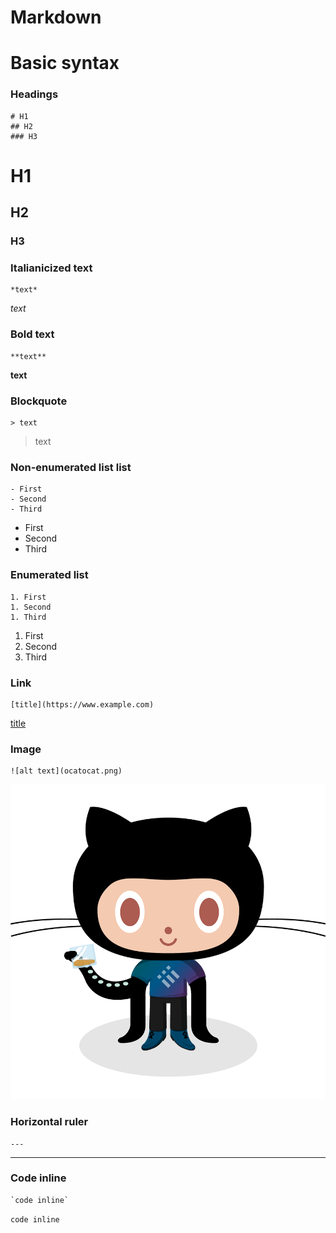 # Markdown

# Basic syntax

### Headings
```
# H1
## H2
### H3
```
# H1
## H2
### H3

### Italianicized text
```
*text*
```
*text*
### Bold text
```
**text**
```
**text**
### Blockquote
```
> text
```
> text
### Non-enumerated list list
```
- First
- Second
- Third
```
- First
- Second
- Third

### Enumerated list
```
1. First
1. Second
1. Third
```
1. First
1. Second
1. Third
### Link
```
[title](https://www.example.com)
```
[title](https://www.example.com)

### Image
```
![alt text](ocatocat.png)
```
![alt text](octocat.png)

### Horizontal ruler
```
---
```
---

### Code inline
```
`code inline`
```
`code inline`